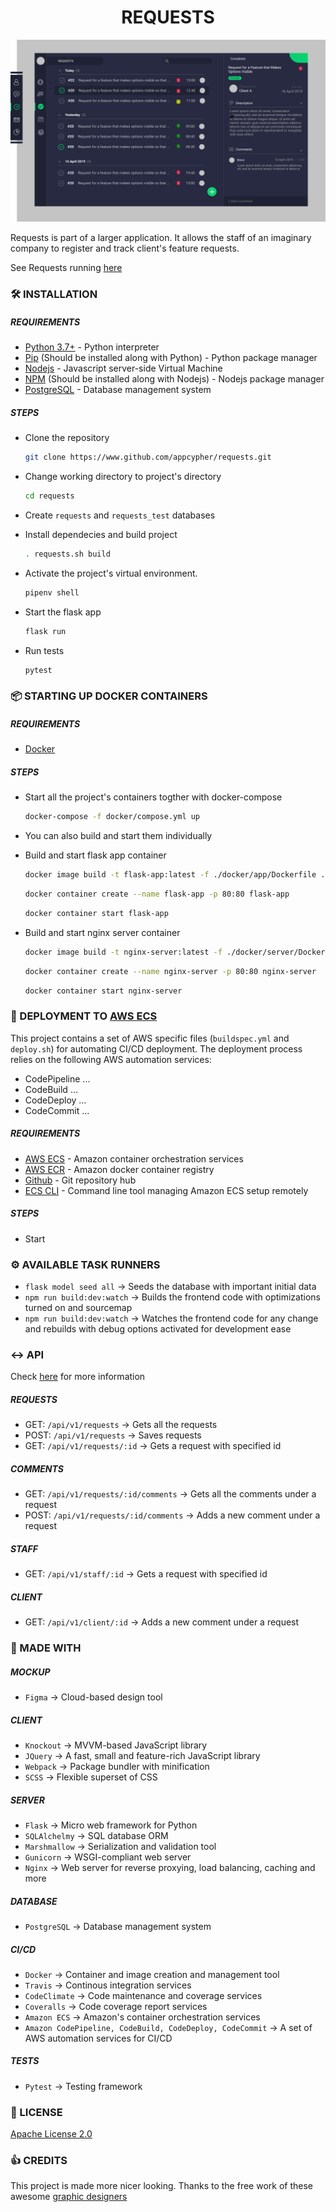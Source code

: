 <h1 align="center">REQUESTS</h1>

![Kinema](media/requests-page-mockup.png)

Requests is part of a larger application. It allows the staff of an imaginary company to register and track client's feature requests.

See Requests running [here](...)




### 🛠 INSTALLATION
##### REQUIREMENTS
- [Python 3.7+](https://www.python.org/downloads/) - Python interpreter
- [Pip](https://pip.pypa.io/en/stable/installing/) (Should be installed along with Python) - Python package manager
- [Nodejs](https://nodejs.org/en/download/) - Javascript server-side Virtual Machine
- [NPM](https://docs.npmjs.com/downloading-and-installing-node-js-and-npm) (Should be installed along with Nodejs) - Nodejs package manager
- [PostgreSQL](https://www.postgresql.org/download/) - Database management system

##### STEPS
- Clone the repository
    ```bash
    git clone https://www.github.com/appcypher/requests.git
    ```

- Change working directory to project's directory
    ```bash
    cd requests
    ```

- Create `requests` and `requests_test` databases

- Install dependecies and build project
    ```bash
    . requests.sh build
    ```

- Activate the project's virtual environment.
    ```bash
    pipenv shell
    ```

- Start the flask app
    ```bash
    flask run
    ```

- Run tests
    ```bash
    pytest
    ```




### 📦 STARTING UP DOCKER CONTAINERS
##### REQUIREMENTS
- [Docker](https://docs.docker.com/v17.12/install/)


##### STEPS
- Start all the project's containers togther with docker-compose
    ```bash
    docker-compose -f docker/compose.yml up
    ```

- You can also build and start them individually

- Build and start flask app container
    ```bash
    docker image build -t flask-app:latest -f ./docker/app/Dockerfile ./
    ```

    ```bash
    docker container create --name flask-app -p 80:80 flask-app
    ```

    ```bash
    docker container start flask-app
    ```

- Build and start nginx server container
    ```bash
    docker image build -t nginx-server:latest -f ./docker/server/Dockerfile ./docker/server/
    ```

    ```bash
    docker container create --name nginx-server -p 80:80 nginx-server
    ```

    ```bash
    docker container start nginx-server
    ```



### 🚀 DEPLOYMENT TO [AWS ECS]()
This project contains a set of AWS specific files (`buildspec.yml` and `deploy.sh`) for automating CI/CD deployment. The deployment process relies on the following AWS automation services:
- CodePipeline ...
- CodeBuild ...
- CodeDeploy ...
- CodeCommit ...

##### REQUIREMENTS
- [AWS ECS](https://aws.amazon.com/ecs/) - Amazon container orchestration services
- [AWS ECR](https://aws.amazon.com/ecr/) - Amazon docker container registry
- [Github](https://github.com/) - Git repository hub
- [ECS CLI](https://docs.aws.amazon.com/AmazonECS/latest/developerguide/ECS_CLI_installation.html) - Command line tool managing Amazon ECS setup remotely

##### STEPS
- Start





### ⚙️ AVAILABLE TASK RUNNERS
- ```flask model seed all``` → Seeds the database with important initial data
- ```npm run build:dev:watch``` → Builds the frontend code with optimizations turned on and sourcemap
- ```npm run build:dev:watch``` → Watches the frontend code for any change and rebuilds with debug options activated for development ease





### ↔️ API
Check [here](https://documenter.getpostman.com/view/4928310/S1EQSHJX) for more information

##### REQUESTS
- GET: ```/api/v1/requests``` → Gets all the requests
- POST: ```/api/v1/requests``` → Saves requests
- GET: ```/api/v1/requests/:id``` → Gets a request with specified id

##### COMMENTS
- GET: ```/api/v1/requests/:id/comments``` → Gets all the comments under a request
- POST: ```/api/v1/requests/:id/comments``` →  Adds a new comment under a request

##### STAFF
- GET: ```/api/v1/staff/:id``` →  Gets a request with specified id

##### CLIENT
- GET: ```/api/v1/client/:id``` →  Adds a new comment under a request




### 🥘 MADE WITH
##### MOCKUP
- ```Figma``` → Cloud-based design tool

##### CLIENT
- ```Knockout``` → MVVM-based JavaScript library
- ```JQuery``` → A fast, small and feature-rich JavaScript library
- ```Webpack``` → Package bundler with minification
- ```SCSS``` → Flexible superset of CSS

##### SERVER
- ```Flask``` → Micro web framework for Python
- ```SQLAlchelmy``` → SQL database ORM
- ```Marshmallow``` → Serialization and validation tool
- ```Gunicorn``` → WSGI-compliant web server
- ```Nginx``` → Web server for reverse proxying, load balancing, caching and more

##### DATABASE
- ```PostgreSQL``` → Database management system

##### CI/CD
- ```Docker``` → Container and image creation and management tool
- ```Travis``` → Continous integration services
- ```CodeClimate``` → Code maintenance and coverage services
- ```Coveralls``` → Code coverage report services
- ```Amazon ECS``` → Amazon's container orchestration services
- ```Amazon CodePipeline, CodeBuild, CodeDeploy, CodeCommit``` → A set of AWS automation services for CI/CD

##### TESTS
- ```Pytest``` → Testing framework




### 🤝 LICENSE
[Apache License 2.0](LICENSE)




### 👍 CREDITS
This project is made more nicer looking. Thanks to the free work of these awesome [graphic designers](ATTRIBUTIONS.md)
